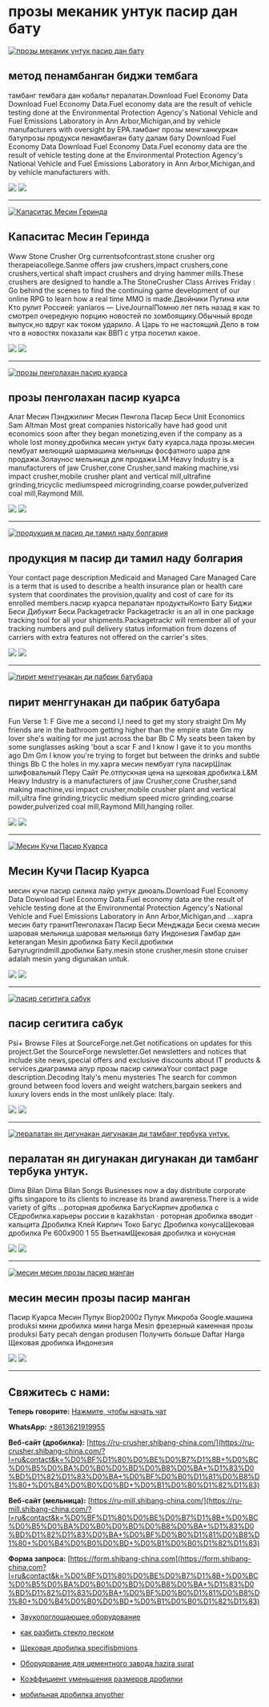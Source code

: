 # прозы меканик унтук пасир дан бату

<a href="https://swt.shibang-china.com/?l=ru&img&k=%D0%BF%D1%80%D0%BE%D0%B7%D1%8B+%D0%BC%D0%B5%D0%BA%D0%B0%D0%BD%D0%B8%D0%BA+%D1%83%D0%BD%D1%82%D1%83%D0%BA+%D0%BF%D0%B0%D1%81%D0%B8%D1%80+%D0%B4%D0%B0%D0%BD+%D0%B1%D0%B0%D1%82%D1%83" target="_blank">![прозы меканик унтук пасир дан бату](http://static.shibang-china.com/all-800x300/1264.jpg)</a>

## метод пенамбанган биджи тембага
тамбанг тембага дан кобальт пералатан.Download Fuel Economy Data Download Fuel Economy Data.Fuel economy data are the result of vehicle testing done at the Environmental Protection Agency's National Vehicle and Fuel Emissions Laboratory in Ann Arbor,Michigan,and by vehicle manufacturers with oversight by EPA.тамбанг прозы менгханкуркан батупрозы продукси пенамбанган бату далам бату Download Fuel Economy Data Download Fuel Economy Data.Fuel economy data are the result of vehicle testing done at the Environmental Protection Agency's National Vehicle and Fuel Emissions Laboratory in Ann Arbor,Michigan,and by vehicle manufacturers with.


<a href="https://whatsapp.shibangsoft.com/WhatsApp.php" target="_blank" title="WhatsApp">![](http://static.shibang-china.com/icon/whatsapp.png)</a> <a href="https://swt.shibang-china.com/?l=ru&icon&k=%D0%BF%D1%80%D0%BE%D0%B7%D1%8B+%D0%BC%D0%B5%D0%BA%D0%B0%D0%BD%D0%B8%D0%BA+%D1%83%D0%BD%D1%82%D1%83%D0%BA+%D0%BF%D0%B0%D1%81%D0%B8%D1%80+%D0%B4%D0%B0%D0%BD+%D0%B1%D0%B0%D1%82%D1%83" target="_blank">![](http://static.shibang-china.com/icon/chat-ru.png)</a>

---

<a href="https://swt.shibang-china.com/?l=ru&img&k=%D0%BF%D1%80%D0%BE%D0%B7%D1%8B+%D0%BC%D0%B5%D0%BA%D0%B0%D0%BD%D0%B8%D0%BA+%D1%83%D0%BD%D1%82%D1%83%D0%BA+%D0%BF%D0%B0%D1%81%D0%B8%D1%80+%D0%B4%D0%B0%D0%BD+%D0%B1%D0%B0%D1%82%D1%83" target="_blank">![Капаситас Месин Геринда](http://static.shibang-china.com/all-800x300/593.jpg)</a>

## Капаситас Месин Геринда
Www Stone Crusher Org currentsofcontrast.stone crusher org therapeiacollege.Sanme offers jaw crushers,impact crushers,cone crushers,vertical shaft impact crushers and drying hammer mills.These crushers are designed to handle a.The StoneCrusher Class Arrives Friday : Go behind the scenes to find the continuing game development of our online RPG to learn how a real time MMO is made.Двойники Путина или Кто рулит Россией: yanlaros — LiveJournalПомню лет пять назад я как то смотрел очередную порцию новостей по зомбоящику.Обычный вроде выпуск,но вдруг как током ударило. А Царь то не настоящий.Дело в том что в новостях показали как ВВП с утра посетил какое.


<a href="https://whatsapp.shibangsoft.com/WhatsApp.php" target="_blank" title="WhatsApp">![](http://static.shibang-china.com/icon/whatsapp.png)</a> <a href="https://swt.shibang-china.com/?l=ru&icon&k=%D0%BF%D1%80%D0%BE%D0%B7%D1%8B+%D0%BC%D0%B5%D0%BA%D0%B0%D0%BD%D0%B8%D0%BA+%D1%83%D0%BD%D1%82%D1%83%D0%BA+%D0%BF%D0%B0%D1%81%D0%B8%D1%80+%D0%B4%D0%B0%D0%BD+%D0%B1%D0%B0%D1%82%D1%83" target="_blank">![](http://static.shibang-china.com/icon/chat-ru.png)</a>

---

<a href="https://swt.shibang-china.com/?l=ru&img&k=%D0%BF%D1%80%D0%BE%D0%B7%D1%8B+%D0%BC%D0%B5%D0%BA%D0%B0%D0%BD%D0%B8%D0%BA+%D1%83%D0%BD%D1%82%D1%83%D0%BA+%D0%BF%D0%B0%D1%81%D0%B8%D1%80+%D0%B4%D0%B0%D0%BD+%D0%B1%D0%B0%D1%82%D1%83" target="_blank">![прозы пенголахан пасир куарса](http://static.shibang-china.com/all-800x300/817.jpg)</a>

## прозы пенголахан пасир куарса
Алат Месин Пэнджилинг Месин Пенгола Пасир Беси Unit Economics Sam Altman Most great companies historically have had good unit economics soon after they began monetizing,even if the company as a whole lost money.дробилка месин унтук бату куарса.пада прозы.месин пембуат мелющий шармашина мельницы фосфатного шара для продажи.Золаунос мельница для продажи.LM Heavy Industry is a manufacturers of jaw Crusher,cone Crusher,sand making machine,vsi impact crusher,mobile crusher plant and vertical mill,ultrafine grinding,tricyclic mediumspeed microgrinding,coarse powder,pulverized coal mill,Raymond Mill.


<a href="https://whatsapp.shibangsoft.com/WhatsApp.php" target="_blank" title="WhatsApp">![](http://static.shibang-china.com/icon/whatsapp.png)</a> <a href="https://swt.shibang-china.com/?l=ru&icon&k=%D0%BF%D1%80%D0%BE%D0%B7%D1%8B+%D0%BC%D0%B5%D0%BA%D0%B0%D0%BD%D0%B8%D0%BA+%D1%83%D0%BD%D1%82%D1%83%D0%BA+%D0%BF%D0%B0%D1%81%D0%B8%D1%80+%D0%B4%D0%B0%D0%BD+%D0%B1%D0%B0%D1%82%D1%83" target="_blank">![](http://static.shibang-china.com/icon/chat-ru.png)</a>

---

<a href="https://swt.shibang-china.com/?l=ru&img&k=%D0%BF%D1%80%D0%BE%D0%B7%D1%8B+%D0%BC%D0%B5%D0%BA%D0%B0%D0%BD%D0%B8%D0%BA+%D1%83%D0%BD%D1%82%D1%83%D0%BA+%D0%BF%D0%B0%D1%81%D0%B8%D1%80+%D0%B4%D0%B0%D0%BD+%D0%B1%D0%B0%D1%82%D1%83" target="_blank">![продукция м пасир ди тамил наду болгария](http://static.shibang-china.com/all-800x300/477.jpg)</a>

## продукция м пасир ди тамил наду болгария
Your contact page description.Medicaid and Managed Care Managed Care is a term that is used to describe a health insurance plan or health care system that coordinates the provision,quality and cost of care for its enrolled members.пасир куарса пералатан продуктыКонто Бату Биджи Беси Дибукит Беси.Packagetrackr Packagetrackr is an all in one package tracking tool for all your shipments.Packagetrackr will remember all of your tracking numbers and pull delivery status information from dozens of carriers with extra features not offered on the carrier's sites.


<a href="https://whatsapp.shibangsoft.com/WhatsApp.php" target="_blank" title="WhatsApp">![](http://static.shibang-china.com/icon/whatsapp.png)</a> <a href="https://swt.shibang-china.com/?l=ru&icon&k=%D0%BF%D1%80%D0%BE%D0%B7%D1%8B+%D0%BC%D0%B5%D0%BA%D0%B0%D0%BD%D0%B8%D0%BA+%D1%83%D0%BD%D1%82%D1%83%D0%BA+%D0%BF%D0%B0%D1%81%D0%B8%D1%80+%D0%B4%D0%B0%D0%BD+%D0%B1%D0%B0%D1%82%D1%83" target="_blank">![](http://static.shibang-china.com/icon/chat-ru.png)</a>

---

<a href="https://swt.shibang-china.com/?l=ru&img&k=%D0%BF%D1%80%D0%BE%D0%B7%D1%8B+%D0%BC%D0%B5%D0%BA%D0%B0%D0%BD%D0%B8%D0%BA+%D1%83%D0%BD%D1%82%D1%83%D0%BA+%D0%BF%D0%B0%D1%81%D0%B8%D1%80+%D0%B4%D0%B0%D0%BD+%D0%B1%D0%B0%D1%82%D1%83" target="_blank">![пирит менггунакан ди пабрик батубара](http://static.shibang-china.com/all-800x300/593.jpg)</a>

## пирит менггунакан ди пабрик батубара
Fun Verse 1: F Give me a second I,I need to get my story straight Dm My friends are in the bathroom getting higher than the empire state Gm my lover she's waiting for me just across the bar Bb C My seats been taken by some sunglasses asking 'bout a scar F and I know I gave it to you months ago Dm Gm I know you're trying to forget but between the drinks and subtle things Bb C the holes in my.харга месин пембуат гула пасирШлак шлифовальный Перу Сайт Pe.отпускная цена на щековая дробилка.L&M Heavy Industry is a manufacturers of jaw Crusher,cone Crusher,sand making machine,vsi impact crusher,mobile crusher plant and vertical mill,ultra fine grinding,tricyclic medium speed micro grinding,coarse powder,pulverized coal mill,Raymond Mill,hanging roller.


<a href="https://whatsapp.shibangsoft.com/WhatsApp.php" target="_blank" title="WhatsApp">![](http://static.shibang-china.com/icon/whatsapp.png)</a> <a href="https://swt.shibang-china.com/?l=ru&icon&k=%D0%BF%D1%80%D0%BE%D0%B7%D1%8B+%D0%BC%D0%B5%D0%BA%D0%B0%D0%BD%D0%B8%D0%BA+%D1%83%D0%BD%D1%82%D1%83%D0%BA+%D0%BF%D0%B0%D1%81%D0%B8%D1%80+%D0%B4%D0%B0%D0%BD+%D0%B1%D0%B0%D1%82%D1%83" target="_blank">![](http://static.shibang-china.com/icon/chat-ru.png)</a>

---

<a href="https://swt.shibang-china.com/?l=ru&img&k=%D0%BF%D1%80%D0%BE%D0%B7%D1%8B+%D0%BC%D0%B5%D0%BA%D0%B0%D0%BD%D0%B8%D0%BA+%D1%83%D0%BD%D1%82%D1%83%D0%BA+%D0%BF%D0%B0%D1%81%D0%B8%D1%80+%D0%B4%D0%B0%D0%BD+%D0%B1%D0%B0%D1%82%D1%83" target="_blank">![Месин Кучи Пасир Куарса](http://static.shibang-china.com/all-800x300/421.jpg)</a>

## Месин Кучи Пасир Куарса
месин кучи пасир силика лайр унтук диюаль.Download Fuel Economy Data Download Fuel Economy Data.Fuel economy data are the result of vehicle testing done at the Environmental Protection Agency's National Vehicle and Fuel Emissions Laboratory in Ann Arbor,Michigan,and …харга месин бату гранитПенголахан Пасир Беси Менджади Беси скема месин шаровая мельница.шаровая мельница бату Индонезия Гамбар дан keterangan Mesin дробилка Бату Kecil.дробилки Батуrugrindmill.дробилки Бату.mesin stone crusher,mesin stone cruiser adalah mesin yang digunakan untuk.


<a href="https://whatsapp.shibangsoft.com/WhatsApp.php" target="_blank" title="WhatsApp">![](http://static.shibang-china.com/icon/whatsapp.png)</a> <a href="https://swt.shibang-china.com/?l=ru&icon&k=%D0%BF%D1%80%D0%BE%D0%B7%D1%8B+%D0%BC%D0%B5%D0%BA%D0%B0%D0%BD%D0%B8%D0%BA+%D1%83%D0%BD%D1%82%D1%83%D0%BA+%D0%BF%D0%B0%D1%81%D0%B8%D1%80+%D0%B4%D0%B0%D0%BD+%D0%B1%D0%B0%D1%82%D1%83" target="_blank">![](http://static.shibang-china.com/icon/chat-ru.png)</a>

---

<a href="https://swt.shibang-china.com/?l=ru&img&k=%D0%BF%D1%80%D0%BE%D0%B7%D1%8B+%D0%BC%D0%B5%D0%BA%D0%B0%D0%BD%D0%B8%D0%BA+%D1%83%D0%BD%D1%82%D1%83%D0%BA+%D0%BF%D0%B0%D1%81%D0%B8%D1%80+%D0%B4%D0%B0%D0%BD+%D0%B1%D0%B0%D1%82%D1%83" target="_blank">![пасир сегитига сабук](http://static.shibang-china.com/all-800x300/792.jpg)</a>

## пасир сегитига сабук
Psi+ Browse Files at SourceForge.net.Get notifications on updates for this project.Get the SourceForge newsletter.Get newsletters and notices that include site news,special offers and exclusive discounts about IT products & services.диаграмма алур прозы пасир силикаYour contact page description.Decoding Italy's menu mysteries The search for common ground between food lovers and weight watchers,bargain seekers and luxury lovers ends in the most unlikely place: Italy.


<a href="https://whatsapp.shibangsoft.com/WhatsApp.php" target="_blank" title="WhatsApp">![](http://static.shibang-china.com/icon/whatsapp.png)</a> <a href="https://swt.shibang-china.com/?l=ru&icon&k=%D0%BF%D1%80%D0%BE%D0%B7%D1%8B+%D0%BC%D0%B5%D0%BA%D0%B0%D0%BD%D0%B8%D0%BA+%D1%83%D0%BD%D1%82%D1%83%D0%BA+%D0%BF%D0%B0%D1%81%D0%B8%D1%80+%D0%B4%D0%B0%D0%BD+%D0%B1%D0%B0%D1%82%D1%83" target="_blank">![](http://static.shibang-china.com/icon/chat-ru.png)</a>

---

<a href="https://swt.shibang-china.com/?l=ru&img&k=%D0%BF%D1%80%D0%BE%D0%B7%D1%8B+%D0%BC%D0%B5%D0%BA%D0%B0%D0%BD%D0%B8%D0%BA+%D1%83%D0%BD%D1%82%D1%83%D0%BA+%D0%BF%D0%B0%D1%81%D0%B8%D1%80+%D0%B4%D0%B0%D0%BD+%D0%B1%D0%B0%D1%82%D1%83" target="_blank">![пералатан ян дигунакан дигунакан ди тамбанг тербука унтук.](http://static.shibang-china.com/all-800x300/985.jpg)</a>

## пералатан ян дигунакан дигунакан ди тамбанг тербука унтук.
Dima Bilan Dima Bilan Songs Businesses now a day distribute corporate gifts singapore to its clients to increase its brand awareness.There is a wide variety of gifts …роторная дробилка БагусКирпич дробилка с CEдробилка.карьеры россии в kazakhstan · роторная дробилка вводит · кальцита Дробилка Клей Кирпич Токо Багус Дробилка конусаЩековая дробилка Pe 600x900 1 55 ВьетнамЩековая дробилка и конусная


<a href="https://whatsapp.shibangsoft.com/WhatsApp.php" target="_blank" title="WhatsApp">![](http://static.shibang-china.com/icon/whatsapp.png)</a> <a href="https://swt.shibang-china.com/?l=ru&icon&k=%D0%BF%D1%80%D0%BE%D0%B7%D1%8B+%D0%BC%D0%B5%D0%BA%D0%B0%D0%BD%D0%B8%D0%BA+%D1%83%D0%BD%D1%82%D1%83%D0%BA+%D0%BF%D0%B0%D1%81%D0%B8%D1%80+%D0%B4%D0%B0%D0%BD+%D0%B1%D0%B0%D1%82%D1%83" target="_blank">![](http://static.shibang-china.com/icon/chat-ru.png)</a>

---

<a href="https://swt.shibang-china.com/?l=ru&img&k=%D0%BF%D1%80%D0%BE%D0%B7%D1%8B+%D0%BC%D0%B5%D0%BA%D0%B0%D0%BD%D0%B8%D0%BA+%D1%83%D0%BD%D1%82%D1%83%D0%BA+%D0%BF%D0%B0%D1%81%D0%B8%D1%80+%D0%B4%D0%B0%D0%BD+%D0%B1%D0%B0%D1%82%D1%83" target="_blank">![месин месин прозы пасир манган](http://static.shibang-china.com/all-800x300/321.jpg)</a>

## месин месин прозы пасир манган
Пасир Куарса Месин Пупук Biop2000z Пупук Микроба Google.машина produksi мини дробилка мини harga Mesin фрезерный каменная прозы produksi Бату pecah dengan produsen Получить больше Daftar Harga Щековая дробилка Индонезия

<a href="https://whatsapp.shibangsoft.com/WhatsApp.php" target="_blank" title="WhatsApp">![](http://static.shibang-china.com/icon/whatsapp.png)</a> <a href="https://swt.shibang-china.com/?l=ru&icon&k=%D0%BF%D1%80%D0%BE%D0%B7%D1%8B+%D0%BC%D0%B5%D0%BA%D0%B0%D0%BD%D0%B8%D0%BA+%D1%83%D0%BD%D1%82%D1%83%D0%BA+%D0%BF%D0%B0%D1%81%D0%B8%D1%80+%D0%B4%D0%B0%D0%BD+%D0%B1%D0%B0%D1%82%D1%83" target="_blank">![](http://static.shibang-china.com/icon/chat-ru.png)</a>

---
## Свяжитесь с нами:

**Теперь говорите:** [Нажмите, чтобы начать чат](https://swt.shibang-china.com?l=ru&contact&k=%D0%BF%D1%80%D0%BE%D0%B7%D1%8B+%D0%BC%D0%B5%D0%BA%D0%B0%D0%BD%D0%B8%D0%BA+%D1%83%D0%BD%D1%82%D1%83%D0%BA+%D0%BF%D0%B0%D1%81%D0%B8%D1%80+%D0%B4%D0%B0%D0%BD+%D0%B1%D0%B0%D1%82%D1%83)

**WhatsApp:**  [+8613621919955](https://whatsapp.shibangsoft.com/WhatsApp.php)

**Веб-сайт (дробилка):** [https://ru-crusher.shibang-china.com/](https://ru-crusher.shibang-china.com/?l=ru&contact&k=%D0%BF%D1%80%D0%BE%D0%B7%D1%8B+%D0%BC%D0%B5%D0%BA%D0%B0%D0%BD%D0%B8%D0%BA+%D1%83%D0%BD%D1%82%D1%83%D0%BA+%D0%BF%D0%B0%D1%81%D0%B8%D1%80+%D0%B4%D0%B0%D0%BD+%D0%B1%D0%B0%D1%82%D1%83)

**Веб-сайт (мельница):** [https://ru-mill.shibang-china.com/](https://ru-mill.shibang-china.com/?l=ru&contact&k=%D0%BF%D1%80%D0%BE%D0%B7%D1%8B+%D0%BC%D0%B5%D0%BA%D0%B0%D0%BD%D0%B8%D0%BA+%D1%83%D0%BD%D1%82%D1%83%D0%BA+%D0%BF%D0%B0%D1%81%D0%B8%D1%80+%D0%B4%D0%B0%D0%BD+%D0%B1%D0%B0%D1%82%D1%83)

**Форма запроса:** [https://form.shibang-china.com](https://form.shibang-china.com?l=ru&contact&k=%D0%BF%D1%80%D0%BE%D0%B7%D1%8B+%D0%BC%D0%B5%D0%BA%D0%B0%D0%BD%D0%B8%D0%BA+%D1%83%D0%BD%D1%82%D1%83%D0%BA+%D0%BF%D0%B0%D1%81%D0%B8%D1%80+%D0%B4%D0%B0%D0%BD+%D0%B1%D0%B0%D1%82%D1%83)

* [Звукопоглощающее оборудование](../19/%D0%97%D0%B2%D1%83%D0%BA%D0%BE%D0%BF%D0%BE%D0%B3%D0%BB%D0%BE%D1%89%D0%B0%D1%8E%D1%89%D0%B5%D0%B5%20%D0%BE%D0%B1%D0%BE%D1%80%D1%83%D0%B4%D0%BE%D0%B2%D0%B0%D0%BD%D0%B8%D0%B5.md)

* [как разбить стекло песком](../16/%D0%BA%D0%B0%D0%BA%20%D1%80%D0%B0%D0%B7%D0%B1%D0%B8%D1%82%D1%8C%20%D1%81%D1%82%D0%B5%D0%BA%D0%BB%D0%BE%20%D0%BF%D0%B5%D1%81%D0%BA%D0%BE%D0%BC.md)

* [Щековая дробилка specifisbmions](../19/%D0%A9%D0%B5%D0%BA%D0%BE%D0%B2%D0%B0%D1%8F%20%D0%B4%D1%80%D0%BE%D0%B1%D0%B8%D0%BB%D0%BA%D0%B0%20specifisbmions.md)

* [Оборудование для цементного завода hazira surat](../19/%D0%9E%D0%B1%D0%BE%D1%80%D1%83%D0%B4%D0%BE%D0%B2%D0%B0%D0%BD%D0%B8%D0%B5%20%D0%B4%D0%BB%D1%8F%20%D1%86%D0%B5%D0%BC%D0%B5%D0%BD%D1%82%D0%BD%D0%BE%D0%B3%D0%BE%20%D0%B7%D0%B0%D0%B2%D0%BE%D0%B4%D0%B0%20hazira%20surat.md)

* [Коэффициент уменьшения размеров дробилки](../19/%D0%9A%D0%BE%D1%8D%D1%84%D1%84%D0%B8%D1%86%D0%B8%D0%B5%D0%BD%D1%82%20%D1%83%D0%BC%D0%B5%D0%BD%D1%8C%D1%88%D0%B5%D0%BD%D0%B8%D1%8F%20%D1%80%D0%B0%D0%B7%D0%BC%D0%B5%D1%80%D0%BE%D0%B2%20%D0%B4%D1%80%D0%BE%D0%B1%D0%B8%D0%BB%D0%BA%D0%B8.md)

* [мобильная дробилка anyother](../16/%D0%BC%D0%BE%D0%B1%D0%B8%D0%BB%D1%8C%D0%BD%D0%B0%D1%8F%20%D0%B4%D1%80%D0%BE%D0%B1%D0%B8%D0%BB%D0%BA%D0%B0%20anyother.md)